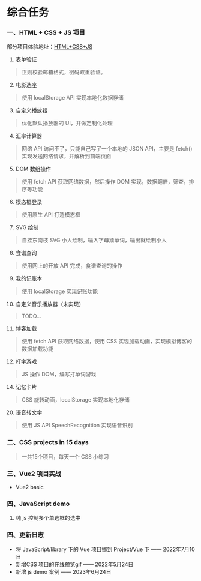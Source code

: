# 综合任务

### 一、HTML + CSS + JS 项目

部分项目体验地址：[HTML+CSS+JS](https://www.gorit.cn/articles/4.html)

1. 表单验证

> 正则校验邮箱格式，密码双重验证。  

2. 电影选座

> 使用 localStorage API 实现本地化数据存储  

3. 自定义播放器

> 优化默认播放器的 UI，并做定制化处理

4. 汇率计算器

> 网络 API 访问不了，只能自己写了一个本地的 JSON API，主要是 fetch() 实现发送网络请求，并解析到前端页面  

5. DOM 数组操作

> 使用 fetch API 获取网络数据，然后操作 DOM 实现，数据翻倍，筛查，排序等功能  

6. 模态框登录  

> 使用原生 API 打造模态框  

7. SVG 绘制

> 自挂东南枝 SVG 小人绘制，输入字母猜单词，输出就绘制小人

8. 食谱查询

> 使用网上的开放 API 完成，食谱查询的操作  

9. 我的记账本

> 使用 localStorage 实现记账功能  

10. 自定义音乐播放器（未实现）  

> TODO...  

11. 博客加载  

> 使用 fetch API 获取网络数据，使用 CSS 实现加载动画，实现模拟博客的数据加载功能  

12. 打字游戏

> JS 操作 DOM，编写打单词游戏  

14. 记忆卡片

> CSS 旋转动画，localStorage 实现本地化存储

20. 语音转文字

> 使用 JS API SpeechRecognition 实现语音识别


### 二、CSS projects in 15 days

> 一共15个项目，每天一个 CSS 小练习

### 三、Vue2 项目实战

- Vue2 basic

### 四、JavaScript demo

1. 纯 js 控制多个单选框的选中

### 四、更新日志

- 将 JavaScript/library 下的 Vue 项目挪到 Project/Vue 下 —— 2022年7月10日
- 新增CSS 项目的在线预览gif —— 2022年5月24日
- 新增 js demo 案例 —— 2023年6月24日






